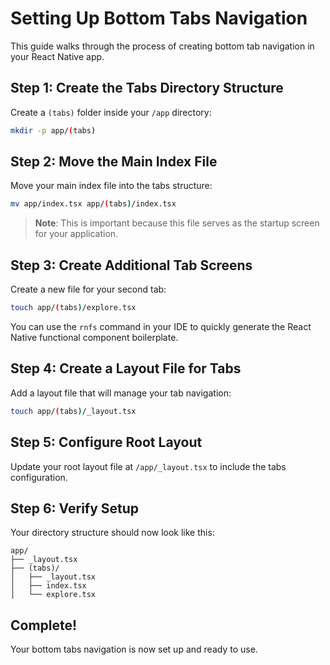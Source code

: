 # Setting Up Bottom Tabs Navigation

This guide walks through the process of creating bottom tab navigation in your React Native app.

## Step 1: Create the Tabs Directory Structure
Create a `(tabs)` folder inside your `/app` directory:
```bash
mkdir -p app/(tabs)
```

## Step 2: Move the Main Index File
Move your main index file into the tabs structure:
```bash
mv app/index.tsx app/(tabs)/index.tsx
```
> **Note**: This is important because this file serves as the startup screen for your application.

## Step 3: Create Additional Tab Screens
Create a new file for your second tab:
```bash
touch app/(tabs)/explore.tsx
```
You can use the `rnfs` command in your IDE to quickly generate the React Native functional component boilerplate.

## Step 4: Create a Layout File for Tabs
Add a layout file that will manage your tab navigation:
```bash
touch app/(tabs)/_layout.tsx
```

## Step 5: Configure Root Layout
Update your root layout file at `/app/_layout.tsx` to include the tabs configuration.

## Step 6: Verify Setup
Your directory structure should now look like this:
```
app/
├── _layout.tsx
├── (tabs)/
│   ├── _layout.tsx
│   ├── index.tsx
│   └── explore.tsx
```

## Complete!
Your bottom tabs navigation is now set up and ready to use.